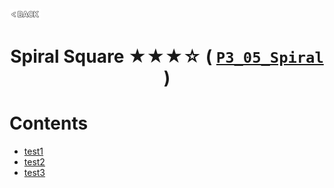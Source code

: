 <p align="left">
  <a href="../README.md">
    <img src="../../Z99-OTHERS/00-common/00-back.png" style="width:10%">
  </a>
</p>

<div align="center">
  <h1>
    Spiral Square ★★★☆ (
      <a href="https://drive.google.com/file/d/1R_KGdDjiZfEVLHv9dntXGvGLEBCq6aeb/view?usp=drive_link">
        <code>P3_05_Spiral</code>
      </a>
    )
  </h1>
</div>

# Contents

-   [test1]()
-   [test2]()
-   [test3]()
